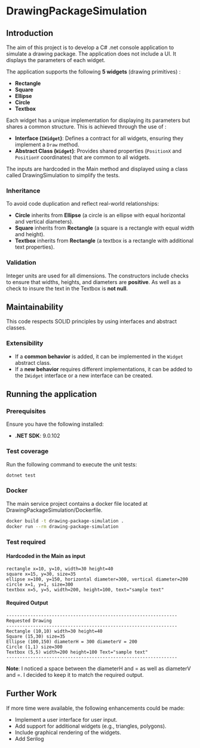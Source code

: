 # DrawingPackageSimulation
## Introduction

The aim of this project is to develop a C# .net console application to simulate a drawing package. The application does not include a UI. It displays the parameters of each widget.

The application supports the following **5 widgets** (drawing primitives) :

- **Rectangle**
- **Square**
- **Ellipse**
- **Circle**
- **Textbox**

Each widget has a unique implementation for displaying its parameters but shares a common structure. This is achieved through the use of :

- **Interface (`IWidget`)**: Defines a contract for all widgets, ensuring they implement a `Draw` method.
- **Abstract Class (`Widget`)**: Provides shared properties (`PositionX` and `PositionY` coordinates) that are common to all widgets.

The inputs are hardcoded in the Main method and displayed using a class called DrawingSimulation to simplify the tests.

### Inheritance

To avoid code duplication and reflect real-world relationships:
- **Circle** inherits from **Ellipse** (a circle is an ellipse with equal horizontal and vertical diameters).
- **Square** inherits from **Rectangle** (a square is a rectangle with equal width and height).
- **Textbox** inherits from **Rectangle** (a textbox is a rectangle with additional text properties).

### Validation

Integer units are used for all dimensions. The constructors include checks to ensure that widths, heights, and diameters are **positive**. As well as a check to insure the text in the Textbox is **not null**.

## Maintainability

This code respects SOLID principles by using interfaces and abstract classes.

### Extensibility

- If a **common behavior** is added, it can be implemented in the `Widget` abstract class.
- If a **new behavior** requires different implementations, it can be added to the `IWidget` interface or a new interface can be created.

## Running the application

### Prerequisites

Ensure you have the following installed:
- **.NET SDK**: 9.0.102

### Test coverage

Run the following command to execute the unit tests:

```bash
dotnet test
```

### Docker

The main service project contains a docker file located at DrawingPackageSimulation/Dockerfile.

```bash
docker build -t drawing-package-simulation .
docker run --rm drawing-package-simulation
```

### Test required

#### Hardcoded in the Main as input
```
rectangle x=10, y=10, width=30 height=40
square x=15, y=30, size=35
ellipse x=100, y=150, horizontal diameter=300, vertical diameter=200
circle x=1, y=1, size=300
textbox x=5, y=5, width=200, height=100, text="sample text"
```
#### Required Output

```asciidoc
----------------------------------------------------------------
Requested Drawing
----------------------------------------------------------------
Rectangle (10,10) width=30 height=40
Square (15,30) size=35
Ellipse (100,150) diameterH = 300 diameterV = 200
Circle (1,1) size=300
Textbox (5,5) width=200 height=100 Text="sample text"
----------------------------------------------------------------
```

**Note**: I noticed a space between the diameterH and = as well as diameterV and =. I decided to keep it to match the required output.

## Further Work 

If more time were available, the following enhancements could be made:

- Implement a user interface for user input.
- Add support for additional widgets (e.g., triangles, polygons).
- Include graphical rendering of the widgets.
- Add Serilog
